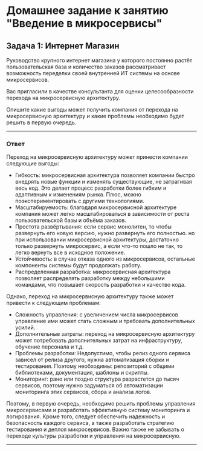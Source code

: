 # Домашнее задание к занятию "Введение в микросервисы"

## Задача 1: Интернет Магазин

Руководство крупного интернет магазина у которого постоянно растёт пользовательская база и количество заказов рассматривает возможность переделки своей внутренней ИТ системы на основе микросервисов. 

Вас пригласили в качестве консультанта для оценки целесообразности перехода на микросервисную архитектуру. 

Опишите какие выгоды может получить компания от перехода на микросервисную архитектуру и какие проблемы необходимо будет решить в первую очередь.

---

### Ответ

Переход на микросервисную архитектуру может принести компании следующие выгоды:

- Гибкость: микросервисная архитектура позволяет компании быстро внедрять новые функции и изменять существующие, не затрагивая весь код. Это делает процесс разработки более гибким и адаптивным к изменениям рынка. Плюс, можно поэкспериментировать с другими технологиями. 
- Масштабируемость: благодаря микросервисной архитектуре компания может легко масштабироваться в зависимости от роста пользовательской базы и объёма заказов.
- Простота развёртывания: если сервис монолитен, то чтобы развернуть его новую версию, нужно развернуть его полностью. но при использовании микросервисной архитектуры, достаточно только развернуть микросервис, а если что-то пошло не так, то легко вернуть все в исходное положение.
- Устойчивость: в случае отказа одного из микросервисов, остальные компоненты системы будут продолжать работу.
- Распределенная разработка: микросервисная архитектура позволяет распределять разработку между небольшими командами, что повышает скорость разработки и качество кода.

Однако, переход на микросервисную архитектуру также может привести к следующим проблемам:

- Сложность управления: с увеличением числа микросервисов управление ими может стать сложным и требовать дополнительных усилий.
- Дополнительные затраты: переход на микросервисную архитектуру может потребовать дополнительных затрат на инфраструктуру, обучение персонала и т.д.
- Проблемы разработки: Недопустимо, чтобы релиз одного сервиса зависел от релиза другого, нужна автоматизация сборки и тестирования. Поэтому необходимы: репозиторий с общими библиотеками, документация, шаблоны и скрипты.
- Мониторинг: рано или поздно структура разрастется до тысяч сервисов, поэтому нужно задуматься об автоматизации мониторинга этих сервисов, сбора и анализа логов.

Поэтому, в первую очередь, необходимо решить проблемы управления микросервисами и разработать эффективную систему мониторинга и логирования. Кроме того, следует обеспечить надежность и безопасность каждого сервиса, а также разработать стратегию тестирования и деплоя микросервисов. Важно также не забывать о переходе культуры разработки и управления на микросервисную.

---
